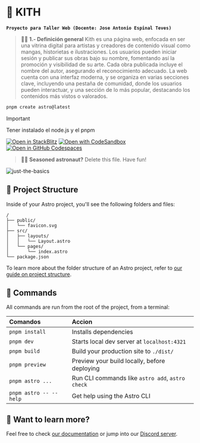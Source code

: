 # 🎲 KITH 
**`Proyecto para Taller Web (Docente: Jose Antonio Espinal Teves)`**
> 🧑‍🚀 **1.- Definición general** 
Kith es una página web, enfocada en ser una vitrina digital para artistas y creadores de contenido visual como mangas, historietas e ilustraciones. Los usuarios pueden iniciar sesión y publicar sus obras bajo su nombre, fomentando así la promoción y visibilidad de su arte. Cada obra publicada incluye el nombre del autor, asegurando el reconocimiento adecuado. La web cuenta con una interfaz moderna, y se organiza en varias secciones clave, incluyendo una pestaña de comunidad, donde los usuarios pueden interactuar, y una sección de lo más popular, destacando los contenidos más vistos o valorados.

```sh
pnpm create astro@latest
```
>[!IMPORTANT]
>Tener instalado el node.js y el pnpm
>
[![Open in StackBlitz](https://developer.stackblitz.com/img/open_in_stackblitz.svg)](https://stackblitz.com/github/withastro/astro/tree/latest/examples/basics)
[![Open with CodeSandbox](https://assets.codesandbox.io/github/button-edit-lime.svg)](https://codesandbox.io/p/sandbox/github/withastro/astro/tree/latest/examples/basics)
[![Open in GitHub Codespaces](https://github.com/codespaces/badge.svg)](https://codespaces.new/withastro/astro?devcontainer_path=.devcontainer/basics/devcontainer.json)

> 🧑‍🚀 **Seasoned astronaut?** Delete this file. Have fun!

![just-the-basics](https://github.com/withastro/astro/assets/2244813/a0a5533c-a856-4198-8470-2d67b1d7c554)

## 🚀 Project Structure

Inside of your Astro project, you'll see the following folders and files:

```text
/
├── public/
│   └── favicon.svg
├── src/
│   ├── layouts/
│   │   └── Layout.astro
│   └── pages/
│       └── index.astro
└── package.json
```

To learn more about the folder structure of an Astro project, refer to [our guide on project structure](https://docs.astro.build/en/basics/project-structure/).

## 🧞 Commands

All commands are run from the root of the project, from a terminal:

| Comandos                   | Accion                                          |
| :------------------------ | :----------------------------------------------- |
| `pnpm install`             | Installs dependencies                            |
| `pnpm dev`             | Starts local dev server at `localhost:4321`      |
| `pnpm build`           | Build your production site to `./dist/`          |
| `pnpm preview`         | Preview your build locally, before deploying     |
| `pnpm astro ...`       | Run CLI commands like `astro add`, `astro check` |
| `pnpm astro -- --help` | Get help using the Astro CLI                     |

## 👀 Want to learn more?

Feel free to check [our documentation](https://docs.astro.build) or jump into our [Discord server](https://astro.build/chat).
